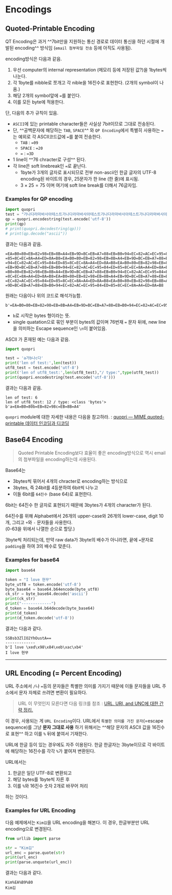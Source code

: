 # Encodings

## Quoted-Printable Encoding

QT Encoding은 과거 ^^7bit만을 지원하는 통신 경로로 데이터 통신을 하던 시절에 개발된 encoding^^ 방식임 (`email 첨부파일 전송` 등에 아직도 사용됨).

encoding방식은 다음과 같음.

1. 우선 computer의 internal representation (메모리 등에 저장된 값?)을 1bytes씩 나눈다.
2. 각 1byte를 nibble로 쪼개고 각 nible을 16진수로 표현한다. (2개의 symbol이 나옴.)
3. 해당 2개의 symbol앞에 `=`를 붙인다.
4. 이를 모든 byte에 적용한다.

단, 다음의 추가 규칙이 있음.

* `ASCII`에 있는 printable character들은 사실상 7bit이므로 그대로 전송된다.
* 단, ^^공백문자에 해당하는 `TAB`, `SPACE`^^ 와 `QP Encoding`에서 특별히 사용하는 `=`는 예외로 각 ASCII코드값에 `=`를 붙여 전송한다. 
    * `TAB` : `=09`
    * `SPACE` : `=20`
    * `=` : `=3D`
* 1 line이 ^^76 chracter로 구성^^ 된다.
* 각 line은 soft linebreak인 `=`로 끝난다.
    * 1byte가 3개의 글자로 표시되므로 전부 non-ascii인 한글 글자의 UTF-8 encoding된 바이트의 경우, 25문자가 한 line (한 줄)에 표시됨.
    * $3 \times 25 =75$ 이며 여기에 soft line break를 더해서 76글자임.  

### Examples for QP encoding

```python
import quopri
test = "가나다라마바사아테스트가나다라마바사아테스트가나다라마바사아테스트가나다라마바사아테스트가나다라마바사아테스트가나다라마바사아테스트"
qp = quopri.encodestring(test.encode('utf-8'))
print(qp)
# print(quopri.decodestring(qp)))
# print(qp.decode("ascii"))
```

결과는 다음과 같음.

```
=EA=B0=80=EB=82=98=EB=8B=A4=EB=9D=BC=EB=A7=88=EB=B0=94=EC=82=AC=EC=95=84=ED=
=85=8C=EC=8A=A4=ED=8A=B8=EA=B0=80=EB=82=98=EB=8B=A4=EB=9D=BC=EB=A7=88=EB=B0=
=94=EC=82=AC=EC=95=84=ED=85=8C=EC=8A=A4=ED=8A=B8=EA=B0=80=EB=82=98=EB=8B=A4=
=EB=9D=BC=EB=A7=88=EB=B0=94=EC=82=AC=EC=95=84=ED=85=8C=EC=8A=A4=ED=8A=B8=EA=
=B0=80=EB=82=98=EB=8B=A4=EB=9D=BC=EB=A7=88=EB=B0=94=EC=82=AC=EC=95=84=ED=85=
=8C=EC=8A=A4=ED=8A=B8=EA=B0=80=EB=82=98=EB=8B=A4=EB=9D=BC=EB=A7=88=EB=B0=94=
=EC=82=AC=EC=95=84=ED=85=8C=EC=8A=A4=ED=8A=B8=EA=B0=80=EB=82=98=EB=8B=A4=EB=
=9D=BC=EB=A7=88=EB=B0=94=EC=82=AC=EC=95=84=ED=85=8C=EC=8A=A4=ED=8A=B8
```

원래는 다음이나 위의 코드로 해석가능함.

```
b'=EA=B0=80=EB=82=98=EB=8B=A4=EB=9D=BC=EB=A7=88=EB=B0=94=EC=82=AC=EC=95=84=ED=\n=85=8C=EC=8A=A4=ED=8A=B8=EA=B0=80=EB=82=98=EB=8B=A4=EB=9D=BC=EB=A7=88=EB=B0=\n=94=EC=82=AC=EC=95=84=ED=85=8C=EC=8A=A4=ED=8A=B8=EA=B0=80=EB=82=98=EB=8B=A4=\n=EB=9D=BC=EB=A7=88=EB=B0=94=EC=82=AC=EC=95=84=ED=85=8C=EC=8A=A4=ED=8A=B8=EA=\n=B0=80=EB=82=98=EB=8B=A4=EB=9D=BC=EB=A7=88=EB=B0=94=EC=82=AC=EC=95=84=ED=85=\n=8C=EC=8A=A4=ED=8A=B8=EA=B0=80=EB=82=98=EB=8B=A4=EB=9D=BC=EB=A7=88=EB=B0=94=\n=EC=82=AC=EC=95=84=ED=85=8C=EC=8A=A4=ED=8A=B8=EA=B0=80=EB=82=98=EB=8B=A4=EB=\n=9D=BC=EB=A7=88=EB=B0=94=EC=82=AC=EC=95=84=ED=85=8C=EC=8A=A4=ED=8A=B8'
```

* `b`로 시작은 bytes 형이라는 뜻.
* single quatation으로 묶인 부분이 bytes의 값이며 76번재 `=` 문자 뒤에, new line을 의미하는 Escape sequence인 `\n`이 붙어있음.

ASCII 가 혼재된 예는 다음과 같음.

```python
import quopri

test = 'a가b나c다'
print('len of test:',len(test))
utf8_test = test.encode('utf-8')
print('len of utf8_test:',len(utf8_test),"/ type:",type(utf8_test))
print(quopri.encodestring(test.encode('utf-8')))
```

결과는 다음과 같음.

```
len of test: 6
len of utf8_test: 12 / type: <class 'bytes'>
b'a=EA=B0=80b=EB=82=98c=EB=8B=A4'
```

`quopri` module에 대한 자세한 내용은 다음을 참고하라. : [quopri — MIME quoted-printable 데이터 인코딩과 디코딩](https://docs.python.org/ko/3/library/quopri.html)

## Base64 Encoding

> Quoted Printable Encoding보다 효율이 좋은 encoding방식으로 역시 email의 첨부파일을 encoding하는데 사용된다.

Base64는 

* 3bytes씩 묶어서 4개의 chracter로 encoding하는 방식으로 
* 3bytes, 즉 24bit를 4등분하여 6bit씩 나누고 
* 이들 6bit를 `64진수` (base 64)로 표현한다. 

6bit는 64진수 한 글자로 표현되기 때문에 3bytes가 4개의 character가 된다.

64진수를 위해 Alphabet에서 26개의 upper-case와 26개의 lower-case, digit 10개, 그리고 `+`와 `-` 문자들을 사용한다.  
(0-63을 위에서 나열한 순으로 할당.)

3byte씩 처리되는데, 만약 raw data가 3byte의 배수가 아니라면, 끝에 `=`문자로 `padding`을 하여 3의 배수로 맞춘다.

### Examples for base64

```python
import base64

token = "I love 현무"
byte_utf8 = token.encode('utf-8')
byte_base64 = base64.b64encode(byte_utf8)
ck_str = byte_base64.decode('ascii')
print(ck_str)
print("-------------")
d_token = base64.b64decode(byte_base64)
print(d_token)
print(d_token.decode('utf-8'))
```

결과는 다음과 같다.

```
SSBsb3ZlIO2YhOustA==
-------------
b'I love \xed\x98\x84\xeb\xac\xb4'
I love 현무
```

---

## URL Encoding (= Percent Encoding)

URL 주소에서 `/`나 `=`등의 문자들은 특별한 의미를 가지기 때문에 이들 문자들을 URL 주소에서 문자 자체로 쓰려면 변환이 필요하다.

> URL 이 무엇인지 모른다면 다음 링크를 참조 : [URL, URI, and UNC에 대한 간략 정리.](https://dsaint31.tistory.com/entry/CE-URL-URI-and-UNC)

이 경우, 사용되는 게 `URL Encoding`이다. URL에서 `특별한 의미를 가진 문자`(=escape sequence)를 그냥 **문자 그대로 사용** 하기 위해서는 ^^해당 문자의 ASCII 값을 16진수로 표현^^ 하고 이를 `%` 뒤에 붙여서 기재한다.

URL에 한글 등이 있는 경우에도 자주 이용된다. 한글 한글자는 3byte이므로 각 바이트에 해당하는 16진수를 각각 `%`가 붙여져 변환된다.

URL에서는 

1. 한글은 일단 UTF-8로 변환되고 
2. 해당 bytes를 1byte씩 자른 후 
3. 이를 `%`와 16진수 숫자 2개로 바꾸어 처리

하는 것이다.

### Examples for URL Encoding

다음 예제에서는 `Kim김`을 URL encoding을 해본다. 이 경우, 한글부분만 URL encoding으로 변경된다.

```Python
from urllib import parse

str = "Kim김"
url_enc = parse.quote(str)
print(url_enc)
print(parse.unquote(url_enc))
```

결과는 다음과 같다.

```
Kim%EA%B9%80
Kim김
```

